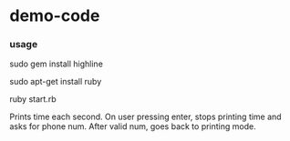 # demo-code
### usage
sudo gem install highline

sudo apt-get install ruby

ruby start.rb

Prints time each second. On user pressing enter, stops printing time and asks for phone num. After valid num, goes back to printing mode.
